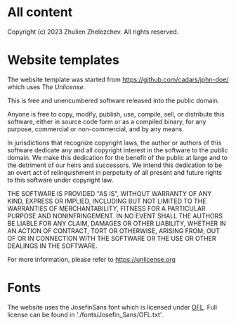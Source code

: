 
# All content

Copyright (c) 2023 Zhulien Zhelezchev. All rights reserved. 


# Website templates
The website template was started from https://github.com/cadars/john-doe/ which uses *The 
Unlicense*.

This is free and unencumbered software released into the public domain.

Anyone is free to copy, modify, publish, use, compile, sell, or
distribute this software, either in source code form or as a compiled
binary, for any purpose, commercial or non-commercial, and by any
means.

In jurisdictions that recognize copyright laws, the author or authors
of this software dedicate any and all copyright interest in the
software to the public domain. We make this dedication for the benefit
of the public at large and to the detriment of our heirs and
successors. We intend this dedication to be an overt act of
relinquishment in perpetuity of all present and future rights to this
software under copyright law.

THE SOFTWARE IS PROVIDED "AS IS", WITHOUT WARRANTY OF ANY KIND,
EXPRESS OR IMPLIED, INCLUDING BUT NOT LIMITED TO THE WARRANTIES OF
MERCHANTABILITY, FITNESS FOR A PARTICULAR PURPOSE AND NONINFRINGEMENT.
IN NO EVENT SHALL THE AUTHORS BE LIABLE FOR ANY CLAIM, DAMAGES OR
OTHER LIABILITY, WHETHER IN AN ACTION OF CONTRACT, TORT OR OTHERWISE,
ARISING FROM, OUT OF OR IN CONNECTION WITH THE SOFTWARE OR THE USE OR
OTHER DEALINGS IN THE SOFTWARE.

For more information, please refer to <https://unlicense.org>


# Fonts 
The website uses the JosefinSans font which is licensed under [OFL](https://scripts.sil.org/cms/scripts/page.php?site_id=nrsi&id=OFL). Full license can be found in './fonts/Josefin_Sans/OFL.txt'.
